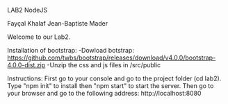LAB2 NodeJS

Fayçal Khalaf
Jean-Baptiste Mader

Welcome to our Lab2.

Installation of bootstrap:
-Dowload botstrap:
https://github.com/twbs/bootstrap/releases/download/v4.0.0/bootstrap-4.0.0-dist.zip
-Unzip the css and js files in /src/public

Instructions:
First go to your console and go to the project folder (cd lab2).
Type "npm init" to install then "npm start" to start the server.
Then go to your browser and go to the following address: http://localhost:8080
